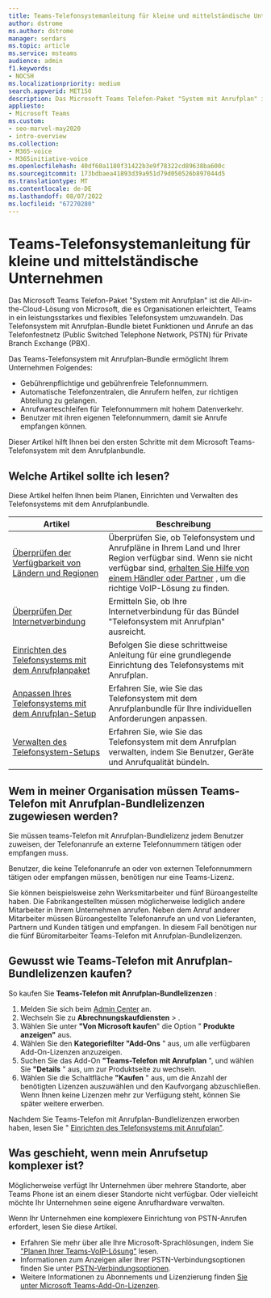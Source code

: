 ```yaml
---
title: Teams-Telefonsystemanleitung für kleine und mittelständische Unternehmen
author: dstrome
ms.author: dstrome
manager: serdars
ms.topic: article
ms.service: msteams
audience: admin
f1.keywords:
- NOCSH
ms.localizationpriority: medium
search.appverid: MET150
description: Das Microsoft Teams Telefon-Paket "System mit Anrufplan" ist eine kostengünstige Option für Sprachanrufe, die es kleinen und mittleren Unternehmen ermöglicht, besser zu kommunizieren.
appliesto:
- Microsoft Teams
ms.custom:
- seo-marvel-may2020
- intro-overview
ms.collection:
- M365-voice
- M365initiative-voice
ms.openlocfilehash: 40df60a1180f31422b3e9f78322cd89638ba600c
ms.sourcegitcommit: 173bdbaea41893d39a951d79d050526b897044d5
ms.translationtype: MT
ms.contentlocale: de-DE
ms.lasthandoff: 08/07/2022
ms.locfileid: "67270280"
---
```

# <a name="teams-phone-system-guidance-for-small-and-medium-businesses"></a>Teams-Telefonsystemanleitung für kleine und mittelständische Unternehmen

Das Microsoft Teams Telefon-Paket "System mit Anrufplan" ist die All-in-the-Cloud-Lösung von Microsoft, die es Organisationen erleichtert, Teams in ein leistungsstarkes und flexibles Telefonsystem umzuwandeln. Das Telefonsystem mit Anrufplan-Bundle bietet Funktionen und Anrufe an das Telefonfestnetz (Public Switched Telephone Network, PSTN) für Private Branch Exchange (PBX).

Das Teams-Telefonsystem mit Anrufplan-Bundle ermöglicht Ihrem Unternehmen Folgendes:

- Gebührenpflichtige und gebührenfreie Telefonnummern.
- Automatische Telefonzentralen, die Anrufern helfen, zur richtigen Abteilung zu gelangen.
- Anrufwarteschleifen für Telefonnummern mit hohem Datenverkehr.
- Benutzer mit ihren eigenen Telefonnummern, damit sie Anrufe empfangen können.

Dieser Artikel hilft Ihnen bei den ersten Schritte mit dem Microsoft Teams-Telefonsystem mit dem Anrufplanbundle.

## <a name="which-articles-should-i-read"></a>Welche Artikel sollte ich lesen?

Diese Artikel helfen Ihnen beim Planen, Einrichten und Verwalten des Telefonsystems mit dem Anrufplanbundle.

| Artikel | Beschreibung |
|---------|-------------|
| [Überprüfen der Verfügbarkeit von Ländern und Regionen](../country-and-region-availability-for-audio-conferencing-and-calling-plans/country-and-region-availability-for-audio-conferencing-and-calling-plans.md) | Überprüfen Sie, ob Telefonsystem und Anrufpläne in Ihrem Land und Ihrer Region verfügbar sind. Wenn sie nicht verfügbar sind, [erhalten Sie Hilfe von einem Händler oder Partner](../business-voice/reseller-partner-support.md) , um die richtige VoIP-Lösung zu finden. |
| [Überprüfen Der Internetverbindung](../business-voice/get-ready-internet.md) | Ermitteln Sie, ob Ihre Internetverbindung für das Bündel "Telefonsystem mit Anrufplan" ausreicht. |
| [Einrichten des Telefonsystems mit dem Anrufplanpaket](../business-voice/set-up-overview.md) | Befolgen Sie diese schrittweise Anleitung für eine grundlegende Einrichtung des Telefonsystems mit Anrufplan. |
| [Anpassen Ihres Telefonsystems mit dem Anrufplan-Setup](../business-voice/customize-business-voice.md) | Erfahren Sie, wie Sie das Telefonsystem mit dem Anrufplanbundle für Ihre individuellen Anforderungen anpassen. |
| [Verwalten des Telefonsystem-Setups](../business-voice/create-users.md) | Erfahren Sie, wie Sie das Telefonsystem mit dem Anrufplan verwalten, indem Sie Benutzer, Geräte und Anrufqualität bündeln. |

## <a name="who-in-my-organization-needs-to-be-assigned-teams-phone-with-calling-plan-bundle-licenses"></a>Wem in meiner Organisation müssen Teams-Telefon mit Anrufplan-Bundlelizenzen zugewiesen werden?

Sie müssen teams-Telefon mit Anrufplan-Bundlelizenz jedem Benutzer zuweisen, der Telefonanrufe an externe Telefonnummern tätigen oder empfangen muss.

Benutzer, die keine Telefonanrufe an oder von externen Telefonnummern tätigen oder empfangen müssen, benötigen nur eine Teams-Lizenz.

Sie können beispielsweise zehn Werksmitarbeiter und fünf Büroangestellte haben. Die Fabrikangestellten müssen möglicherweise lediglich andere Mitarbeiter in Ihrem Unternehmen anrufen. Neben dem Anruf anderer Mitarbeiter müssen Büroangestellte Telefonanrufe an und von Lieferanten, Partnern und Kunden tätigen und empfangen. In diesem Fall benötigen nur die fünf Büromitarbeiter Teams-Telefon mit Anrufplan-Bundlelizenzen.

## <a name="how-do-i-purchase-teams-phone-with-calling-plan-bundle-licenses"></a>Gewusst wie Teams-Telefon mit Anrufplan-Bundlelizenzen kaufen?

So kaufen Sie **Teams-Telefon mit Anrufplan-Bundlelizenzen** :

1. Melden Sie sich beim [Admin Center](https://admin.microsoft.com/Adminportal/Home#/homepage) an.
2. Wechseln Sie zu **Abrechnungskaufdiensten** > .
3. Wählen Sie unter **"Von Microsoft kaufen**" die Option " **Produkte anzeigen"** aus.
4. Wählen Sie den **Kategoriefilter "Add-Ons** " aus, um alle verfügbaren Add-On-Lizenzen anzuzeigen.
5. Suchen Sie das Add-On **"Teams-Telefon mit Anrufplan** ", und wählen Sie **"Details** " aus, um zur Produktseite zu wechseln.
6. Wählen Sie die Schaltfläche **"Kaufen** " aus, um die Anzahl der benötigten Lizenzen auszuwählen und den Kaufvorgang abzuschließen. Wenn Ihnen keine Lizenzen mehr zur Verfügung steht, können Sie später weitere erwerben.

Nachdem Sie Teams-Telefon mit Anrufplan-Bundlelizenzen erworben haben, lesen Sie " [Einrichten des Telefonsystems mit Anrufplan"](../business-voice/set-up-overview.md).

## <a name="what-if-my-calling-setup-is-more-complex"></a>Was geschieht, wenn mein Anrufsetup komplexer ist?

Möglicherweise verfügt Ihr Unternehmen über mehrere Standorte, aber Teams Phone ist an einem dieser Standorte nicht verfügbar. Oder vielleicht möchte Ihr Unternehmen seine eigene Anrufhardware verwalten.

Wenn Ihr Unternehmen eine komplexere Einrichtung von PSTN-Anrufen erfordert, lesen Sie diese Artikel.

- Erfahren Sie mehr über alle Ihre Microsoft-Sprachlösungen, indem Sie ["Planen Ihrer Teams-VoIP-Lösung"](../cloud-voice-landing-page.md) lesen.
- Informationen zum Anzeigen aller Ihrer PSTN-Verbindungsoptionen finden Sie unter [PSTN-Verbindungsoptionen](../pstn-connectivity.md).
- Weitere Informationen zu Abonnements und Lizenzierung finden [Sie unter Microsoft Teams-Add-On-Lizenzen](../teams-add-on-licensing/microsoft-teams-add-on-licensing.md).
